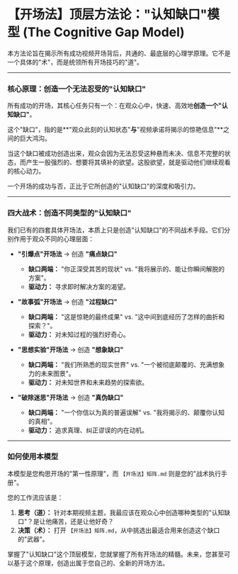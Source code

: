 # 【开场法】顶层方法论："认知缺口"模型 (The Cognitive Gap Model)

本方法论旨在揭示所有成功视频开场背后，共通的、最底层的心理学原理。它不是一个具体的"术"，而是统领所有开场技巧的"道"。

---

### **核心原理：创造一个无法忍受的"认知缺口"**

所有成功的开场，其核心任务只有一个：在观众心中，快速、高效地**创造一个"认知缺口"**。

这个"缺口"，指的是**"观众此刻的认知状态"**与**"视频承诺将揭示的惊艳信息"**之间的巨大鸿沟。

当这个缺口被成功创造出来，观众会因为无法忍受这种悬而未决、信息不完整的状态，而产生一股强烈的、想要将其填补的欲望。这股欲望，就是驱动他们继续观看的核心动力。

一个开场的成功与否，正比于它所创造的"认知缺口"的深度和吸引力。

---

### **四大战术：创造不同类型的"认知缺口"**

我们已有的四套具体开场法，本质上只是创造"认知缺口"的不同战术手段。它们分别作用于观众不同的心理层面：

*   **"引爆点"开场法** -> 创造 **"痛点缺口"**
    *   **缺口两端：** "你正深受其苦的现状" vs. "我将展示的、能让你瞬间解脱的方案"。
    *   **驱动力：** 寻求即时解决方案的渴望。

*   **"故事弧"开场法** -> 创造 **"过程缺口"**
    *   **缺口两端：** "这是惊艳的最终成果" vs. "这中间到底经历了怎样的曲折和探索？"。
    *   **驱动力：** 对未知过程的强烈好奇心。

*   **"思想实验"开场法** -> 创造 **"想象缺口"**
    *   **缺口两端：** "我们所熟悉的现实世界" vs. "一个被彻底颠覆的、充满想象力的未来图景"。
    *   **驱动力：** 对未知世界和未来趋势的探索欲。

*   **"破除迷思"开场法** -> 创造 **"真伪缺口"**
    *   **缺口两端：** "一个你信以为真的普遍误解" vs. "我将揭示的、颠覆你认知的真相"。
    *   **驱动力：** 追求真理、纠正谬误的内在动机。

---

### **如何使用本模型**

本模型是您构思开场的"第一性原理"，而 `【开场法】矩阵.md` 则是您的"战术执行手册"。

您的工作流应该是：

1.  **思考（道）：** 针对本期视频主题，我最应该在观众心中创造哪种类型的"认知缺口"？是让他痛苦，还是让他好奇？
2.  **决策（术）：** 打开 `【开场法】矩阵.md`，从中挑选出最适合用来创造这个缺口的"武器"。

掌握了"认知缺口"这个顶层模型，您就掌握了所有开场法的精髓。未来，您甚至可以基于这个原理，创造出属于您自己的、全新的开场方法。 